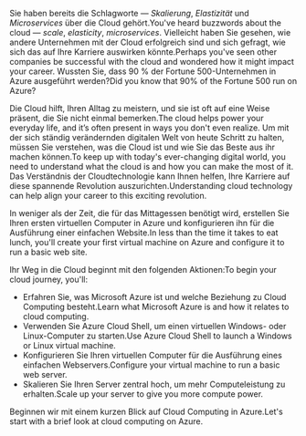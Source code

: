 <span data-ttu-id="dcd68-101">Sie haben bereits die Schlagworte &mdash; _Skalierung_, _Elastizität_ und _Microservices_ über die Cloud gehört.</span><span class="sxs-lookup"><span data-stu-id="dcd68-101">You've heard buzzwords about the cloud &mdash; _scale_, _elasticity_, _microservices_.</span></span> <span data-ttu-id="dcd68-102">Vielleicht haben Sie gesehen, wie andere Unternehmen mit der Cloud erfolgreich sind und sich gefragt, wie sich das auf Ihre Karriere auswirken könnte.</span><span class="sxs-lookup"><span data-stu-id="dcd68-102">Perhaps you've seen other companies be successful with the cloud and wondered how it might impact your career.</span></span> <span data-ttu-id="dcd68-103">Wussten Sie, dass 90 % der Fortune 500-Unternehmen in Azure ausgeführt werden?</span><span class="sxs-lookup"><span data-stu-id="dcd68-103">Did you know that 90% of the Fortune 500 run on Azure?</span></span>

<span data-ttu-id="dcd68-104">Die Cloud hilft, Ihren Alltag zu meistern, und sie ist oft auf eine Weise präsent, die Sie nicht einmal bemerken.</span><span class="sxs-lookup"><span data-stu-id="dcd68-104">The cloud helps power your everyday life, and it’s often present in ways you don't even realize.</span></span> <span data-ttu-id="dcd68-105">Um mit der sich ständig verändernden digitalen Welt von heute Schritt zu halten, müssen Sie verstehen, was die Cloud ist und wie Sie das Beste aus ihr machen können.</span><span class="sxs-lookup"><span data-stu-id="dcd68-105">To keep up with today's ever-changing digital world, you need to understand what the cloud is and how you can make the most of it.</span></span> <span data-ttu-id="dcd68-106">Das Verständnis der Cloudtechnologie kann Ihnen helfen, Ihre Karriere auf diese spannende Revolution auszurichten.</span><span class="sxs-lookup"><span data-stu-id="dcd68-106">Understanding cloud technology can help align your career to this exciting revolution.</span></span>

<span data-ttu-id="dcd68-107">In weniger als der Zeit, die für das Mittagessen benötigt wird, erstellen Sie Ihren ersten virtuellen Computer in Azure und konfigurieren ihn für die Ausführung einer einfachen Website.</span><span class="sxs-lookup"><span data-stu-id="dcd68-107">In less than the time it takes to eat lunch, you'll create your first virtual machine on Azure and configure it to run a basic web site.</span></span>

<span data-ttu-id="dcd68-108">Ihr Weg in die Cloud beginnt mit den folgenden Aktionen:</span><span class="sxs-lookup"><span data-stu-id="dcd68-108">To begin your cloud journey, you'll:</span></span>

* <span data-ttu-id="dcd68-109">Erfahren Sie, was Microsoft Azure ist und welche Beziehung zu Cloud Computing besteht.</span><span class="sxs-lookup"><span data-stu-id="dcd68-109">Learn what Microsoft Azure is and how it relates to cloud computing.</span></span>
* <span data-ttu-id="dcd68-110">Verwenden Sie Azure Cloud Shell, um einen virtuellen Windows- oder Linux-Computer zu starten.</span><span class="sxs-lookup"><span data-stu-id="dcd68-110">Use Azure Cloud Shell to launch a Windows or Linux virtual machine.</span></span>
* <span data-ttu-id="dcd68-111">Konfigurieren Sie Ihren virtuellen Computer für die Ausführung eines einfachen Webservers.</span><span class="sxs-lookup"><span data-stu-id="dcd68-111">Configure your virtual machine to run a basic web server.</span></span>
* <span data-ttu-id="dcd68-112">Skalieren Sie Ihren Server zentral hoch, um mehr Computeleistung zu erhalten.</span><span class="sxs-lookup"><span data-stu-id="dcd68-112">Scale up your server to give you more compute power.</span></span>

<span data-ttu-id="dcd68-113">Beginnen wir mit einem kurzen Blick auf Cloud Computing in Azure.</span><span class="sxs-lookup"><span data-stu-id="dcd68-113">Let's start with a brief look at cloud computing on Azure.</span></span>